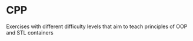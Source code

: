 # CPP

Exercises with different difficulty levels that aim to teach principles of OOP and STL containers
